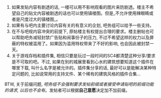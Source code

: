 1. 如果发贴内容有剧透的话, 一楼可以用不影响观看的图片来防剧透。楼主不希望自己的贴文内容被剧透的话也可以使用镇楼图。但是_不允许使用辣眼睛或者是尺度过大的镇楼图_。
2. 如果有与吧内主要讨论内容有关的有意义的企划, 吧务组可以给予一些支持。
3. 在不与吧规内容冲突的前提下, 原帖楼主有权提出合理的要求。楼主删帖也可以帮助吧务减轻封禁广告贴和闹事份子的压力, 不过不希望这样的权力以及屏蔽的特权被滥用了。如果因为滥用特权带来了不好的影响, 也会因此被封禁一天。
4. 关于游戏存档和插件集, 相信只要是玩过一段时间的SC4都清楚这种分享/要求是不可取的吧。不过, 如果在别的城展里看到心水的建筑想要知道这个插件在哪里下载, 叫什么名字是被允许的。插件集分享的话, 最好可以是能解决某种特定问题的, 比如说常用的支持文件、某个稀有的建筑风格的插件合集…

BTW, 关于前缀问题, _吧务组不会强制要求发帖前缀或者接受申请贴吧的前缀功能的请求, 以后也不会有_。发帖者可以根据**自己意愿**决定加不加前缀。
